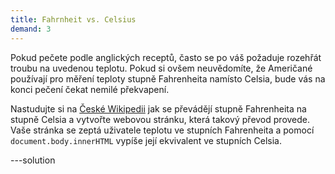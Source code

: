 ```yaml
---
title: Fahrnheit vs. Celsius
demand: 3
---
```


Pokud pečete podle anglických receptů, často se po váš požaduje rozehřát troubu na uvedenou teplotu. Pokud si ovšem neuvědomíte, že Američané používají pro měření teploty stupně Fahrenheita namísto Celsia, bude vás na konci pečení čekat nemilé překvapení.

Nastudujte si na [České Wikipedii](https://cs.wikipedia.org/wiki/Stupe%C5%88_Fahrenheita) jak se převádějí stupně Fahrenheita na stupně Celsia a vytvořte webovou stránku, která takový převod provede. Vaše stránka se zeptá uživatele teplotu ve stupních Fahrenheita a pomocí `document.body.innerHTML` vypíše její ekvivalent ve stupních Celsia.

---solution
<!--

```js
const fahrnheit = prompt('Zadej teplotu ve stupních Fahrenheita:');

document.body.innerHTML =
  '<h1>' +
  fahrnheit +
  ' stupňů Fahrenheita = ' +
  Math.round((5 * (fahrnheit - 32)) / 9) +
  ' stupňů Celsia';
```
-->